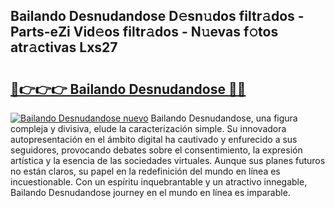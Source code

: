 ## Bailando Desnudandose D𝚎sn𝚞dos filtr𝚊dos - Parts-eZi Vid𝚎os filtr𝚊dos - N𝚞evas f𝚘tos atr𝚊ctivas Lxs27

# <h2><a href="http://mb2kspj.tromn.icu/?c=Bailando+Desnudandose">🔗👉👉👉 Bailando Desnudandose 🔗🔗</a></h2>

[![Bailando Desnudandose nuevo](https://i.imgur.com/pEAQMta.gif)](http://mb2kspj.tromn.icu/?c=Bailando+Desnudandose)
Bailando Desnudandose, una figura compleja y divisiva, elude la caracterización simple. Su innovadora autopresentación en el ámbito digital ha cautivado y enfurecido a sus seguidores, provocando debates sobre el consentimiento, la expresión artística y la esencia de las sociedades virtuales. Aunque sus planes futuros no están claros, su papel en la redefinición del mundo en línea es incuestionable. Con un espíritu inquebrantable y un atractivo innegable, Bailando Desnudandose journey en el mundo en línea es imparable.
